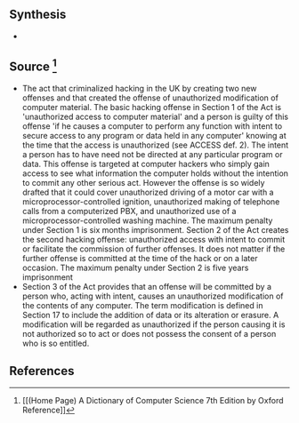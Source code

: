 ## Synthesis
- 
## Source [^1]
- The act that criminalized hacking in the UK by creating two new offenses and that created the offense of unauthorized modification of computer material. The basic hacking offense in Section 1 of the Act is 'unauthorized access to computer material' and a person is guilty of this offense 'if he causes a computer to perform any function with intent to secure access to any program or data held in any computer' knowing at the time that the access is unauthorized (see ACCESS def. 2). The intent a person has to have need not be directed at any particular program or data. This offense is targeted at computer hackers who simply gain access to see what information the computer holds without the intention to commit any other serious act. However the offense is so widely drafted that it could cover unauthorized driving of a motor car with a microprocessor-controlled ignition, unauthorized making of telephone calls from a computerized PBX, and unauthorized use of a microprocessor-controlled washing machine. The maximum penalty under Section 1 is six months imprisonment. Section 2 of the Act creates the second hacking offense: unauthorized access with intent to commit or facilitate the commission of further offenses. It does not matter if the further offense is committed at the time of the hack or on a later occasion. The maximum penalty under Section 2 is five years imprisonment
- Section 3 of the Act provides that an offense will be committed by a person who, acting with intent, causes an unauthorized modification of the contents of any computer. The term modification is defined in Section 17 to include the addition of data or its alteration or erasure. A modification will be regarded as unauthorized if the person causing it is not authorized so to act or does not possess the consent of a person who is so entitled.
## References

[^1]: [[(Home Page) A Dictionary of Computer Science 7th Edition by Oxford Reference]]